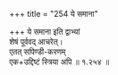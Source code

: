 +++
title = "254 ये समाना"

+++
ये समाना इति द्वाभ्यां  
शेषं पूर्ववद् आचरेत्।  
एतत् सपिण्डी-करणम्  
एक+उद्दिष्टं स्त्रिया अपि  ॥ १.२५४ ॥